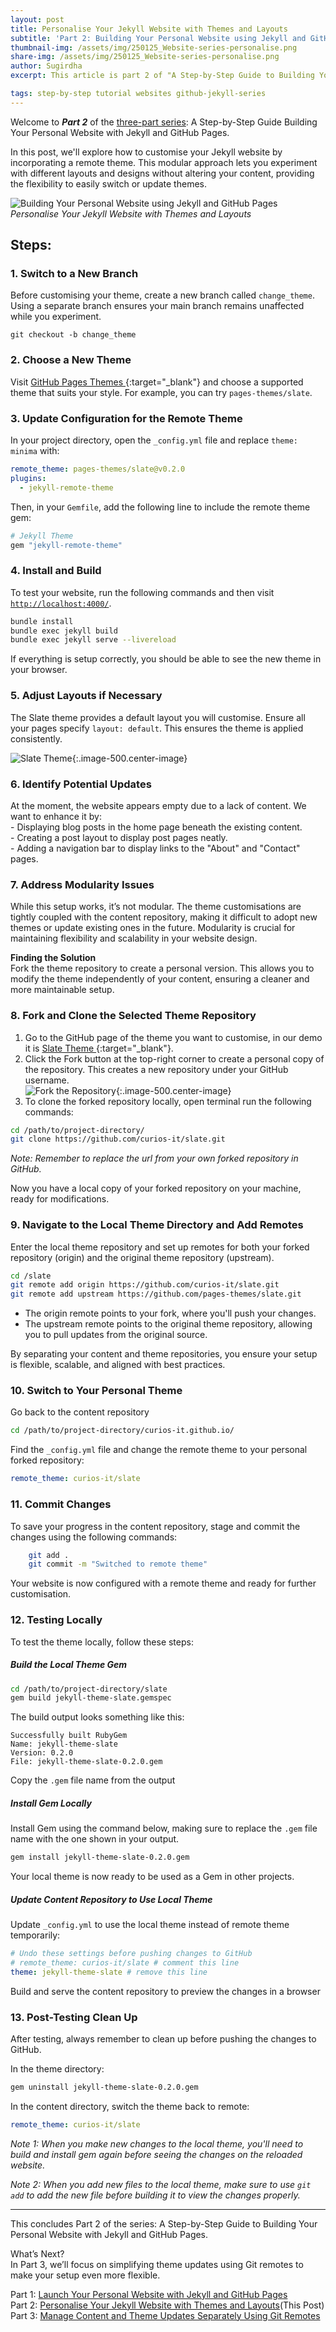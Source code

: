 ```yaml
---
layout: post
title: Personalise Your Jekyll Website with Themes and Layouts 
subtitle: 'Part 2: Building Your Personal Website using Jekyll and GitHub Pages'
thumbnail-img: /assets/img/250125_Website-series-personalise.png
share-img: /assets/img/250125_Website-series-personalise.png
author: Sugirdha
excerpt: This article is part 2 of "A Step-by-Step Guide to Building Your Personal Website with Jekyll and GitHub Pages." In this post, we'll explore how to customise your Jekyll website by incorporating a remote theme. This modular approach lets you experiment with different layouts and designs without altering your content, providing the flexibility to easily switch or update themes.

tags: step-by-step tutorial websites github-jekyll-series
---
```


Welcome to **_Part 2_** of the [three-part series](/tags/#github-jekyll-series): A Step-by-Step Guide Building Your Personal Website with Jekyll and GitHub Pages.  

In this post, we'll explore how to customise your Jekyll website by incorporating a remote theme. This modular approach lets you experiment with different layouts and designs without altering your content, providing the flexibility to easily switch or update themes.

![Building Your Personal Website using Jekyll and GitHub Pages](/assets/img/250125_Website-series-personalise.png)  
_Personalise Your Jekyll Website with Themes and Layouts_

## Steps:

### 1. Switch to a New Branch
Before customising your theme, create a new branch called `change_theme`. Using a separate branch ensures your main branch remains unaffected while you experiment.  
```
git checkout -b change_theme
```

### 2. Choose a New Theme
Visit [GitHub Pages Themes <i class="fa-solid fa-up-right-from-square"></i>](https://pages.github.com/themes/){:target="_blank"} and choose a supported theme that suits your style. 
For example, you can try `pages-themes/slate`.  

### 3. Update Configuration for the Remote Theme
In your project directory, open the `_config.yml` file and replace `theme: minima` with:  
```yaml
remote_theme: pages-themes/slate@v0.2.0
plugins:
  - jekyll-remote-theme
```
Then, in your `Gemfile`, add the following line to include the remote theme gem:
```ruby
# Jekyll Theme
gem "jekyll-remote-theme"
```
### 4. Install and Build
To test your website, run the following commands and then visit [`http://localhost:4000/`](http://localhost:4000/).

```bash
bundle install
bundle exec jekyll build
bundle exec jekyll serve --livereload
```
If everything is setup correctly, you should be able to see the new theme in your browser. 

### 5. Adjust Layouts if Necessary
The Slate theme provides a default layout you will customise. Ensure all your pages specify `layout: default`. This ensures the theme is applied consistently.  

![Slate Theme](/assets/img/250125_slate_default.png){:.image-500.center-image}

### 6. Identify Potential Updates

At the moment, the website appears empty due to a lack of content. We want to enhance it by:  
    - Displaying blog posts in the home page beneath the existing content.  
    - Creating a post layout to display post pages neatly.  
    - Adding a navigation bar to display links to the "About" and "Contact" pages.  

### 7. Address Modularity Issues

While this setup works, it’s not modular. The theme customisations are tightly coupled with the content repository, making it difficult to adopt new themes or update existing ones in the future. Modularity is crucial for maintaining flexibility and scalability in your website design.

**Finding the Solution**  
Fork the theme repository to create a personal version. This allows you to modify the theme independently of your content, ensuring a cleaner and more maintainable setup.

### 8. Fork and Clone the Selected Theme Repository
1. Go to the GitHub page of the theme you want to customise, in our demo it is [Slate Theme <i class="fa-solid fa-up-right-from-square"></i>](https://github.com/pages-themes/slate){:target="_blank"}.  
2. Click the Fork button at the top-right corner to create a personal copy of the repository. This creates a new repository under your GitHub username.  
![Fork the Repository](/assets/img/250125_fork.png){:.image-500.center-image}  
3. To clone the forked repository locally, open terminal run the following commands:  
```bash
cd /path/to/project-directory/
git clone https://github.com/curios-it/slate.git
```
_Note: Remember to replace the url from your own forked repository in GitHub._  

Now you have a local copy of your forked repository on your machine, ready for modifications.  

### 9. Navigate to the Local Theme Directory and Add Remotes
Enter the local theme repository and set up remotes for both your forked repository (origin) and the original theme repository (upstream).
```bash 
cd /slate  
git remote add origin https://github.com/curios-it/slate.git 
git remote add upstream https://github.com/pages-themes/slate.git  
```
   - The origin remote points to your fork, where you'll push your changes.  
   - The upstream remote points to the original theme repository, allowing you to pull updates from the original source.  

By separating your content and theme repositories, you ensure your setup is flexible, scalable, and aligned with best practices.  

### 10. Switch to Your Personal Theme
Go back to the content repository  
```bash
cd /path/to/project-directory/curios-it.github.io/
```

Find the `_config.yml` file and change the remote theme to your personal forked repository:  
```yaml
remote_theme: curios-it/slate
```

### 11. Commit Changes
To save your progress in the content repository, stage and commit the changes using the following commands:  
```bash
    git add .
    git commit -m "Switched to remote theme"
```
Your website is now configured with a remote theme and ready for further customisation.

### 12. Testing Locally
To test the theme locally, follow these steps:

##### Build the Local Theme Gem
  ```bash
  cd /path/to/project-directory/slate
  gem build jekyll-theme-slate.gemspec
  ```
The build output looks something like this:  

    Successfully built RubyGem  
    Name: jekyll-theme-slate  
    Version: 0.2.0  
    File: jekyll-theme-slate-0.2.0.gem   

Copy the `.gem` file name from the output

##### Install Gem Locally
Install Gem using the command below, making sure to replace the `.gem` file name with the one shown in your output.  

  ```bash
  gem install jekyll-theme-slate-0.2.0.gem  
  ```

Your local theme is now ready to be used as a Gem in other projects.

##### Update Content Repository to Use Local Theme
Update `_config.yml` to use the local theme instead of remote theme temporarily:  
   
  ```yaml
  # Undo these settings before pushing changes to GitHub  
  # remote_theme: curios-it/slate # comment this line
  theme: jekyll-theme-slate # remove this line
  ```

Build and serve the content repository to preview the changes in a browser

### 13. Post-Testing Clean Up
After testing, always remember to clean up before pushing the changes to GitHub.

In the theme directory:
  ```bash
  gem uninstall jekyll-theme-slate-0.2.0.gem 
  ```
In the content directory, switch the theme back to remote:
  ```yaml
  remote_theme: curios-it/slate
  ```

_Note 1: When you make new changes to the local theme, you'll need to build and install gem again before seeing the changes on the reloaded website._

_Note 2: When you add new files to the local theme, make sure to use `git add` to add the new file before building it to view the changes properly._

---

This concludes Part 2 of the series: A Step-by-Step Guide to Building Your Personal Website with Jekyll and GitHub Pages.

What’s Next?  
In Part 3, we’ll focus on simplifying theme updates using Git remotes to make your setup even more flexible.

Part 1: [Launch Your Personal Website with Jekyll and GitHub Pages](/2025/01/24/github-jekyll-part-1.html)  
Part 2: [Personalise Your Jekyll Website with Themes and Layouts](#)(This Post)   
Part 3: [Manage Content and Theme Updates Separately Using Git Remotes](/2025/01/26/github-jekyll-part-3.html)  

